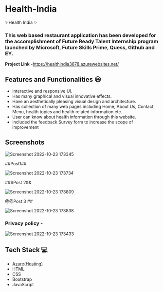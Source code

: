 # Health-India

✨Health India ✨

### This web based restaurant application has been developed for the accomplishment of Future Ready Talent Internship program launched by Microsoft, Future Skills Prime, Quess, Github and EY.


**Project Link** -https://healthindia3678.azurewebsites.net/

## Features and Functionalities 😃

- Interactive and responsive UI.
- Has many graphical and visual innovative effects.
- Have an aesthetically pleasing visual design and architecture.
- Has collection of many web pages including Home, About Us, Contact, Menu, health topics and health related information etc.
- User can know about health information through this website.
- Included the feedback Survey form to increase the scope of improvement 

## Screenshots

 

![Screenshot 2022-10-23 173345](https://user-images.githubusercontent.com/115562638/197391100-8515cde8-1531-4b80-bdde-7ee0498d23fb.png)


   

##Post1##


![Screenshot 2022-10-23 173734](https://user-images.githubusercontent.com/115562638/197391253-09ad67cb-b989-43b8-a7ee-3bdd5b70f6a3.png)

##$Post 2&&


![Screenshot 2022-10-23 173809](https://user-images.githubusercontent.com/115562638/197391272-1168ba88-a2f2-423c-99b5-281c3473f4c7.png)


@@Post 3 ##


![Screenshot 2022-10-23 173838](https://user-images.githubusercontent.com/115562638/197391300-c4457a1e-e5e7-4283-a333-4e5b251e7fba.png)


### Privacy policy -


![Screenshot 2022-10-23 173433](https://user-images.githubusercontent.com/115562638/197391109-48d69afe-ed26-49e2-b2c1-d41454bfd0a9.png)


## Tech Stack 💻

- [Azure(Hosting)](https://azure.microsoft.com/en-in/features/azure-portal/)
- HTML
- CSS
- Bootstrap
- JavaScript
